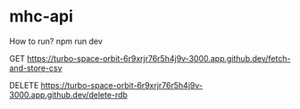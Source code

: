 # mhc-api

How to run?
npm run dev

GET https://turbo-space-orbit-6r9xrjr76r5h4j9v-3000.app.github.dev/fetch-and-store-csv

DELETE https://turbo-space-orbit-6r9xrjr76r5h4j9v-3000.app.github.dev/delete-rdb